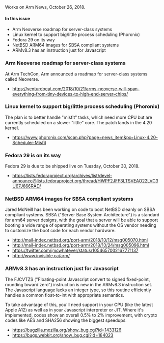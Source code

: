 Works on Arm News, October 26, 2018.

#### In this issue

* Arm Neoverse roadmap for server-class systems
* Linux kernel to support big/little process scheduling (Phoronix)
* Fedora 29 on its way
* NetBSD ARM64 images for SBSA compliant systems
* ARMv8.3 has an instruction just for Javascript

### Arm Neoverse roadmap for server-class systems

At Arm TechCon, Arm announced a roadmap for server-class
systems called Neoverse.

* https://venturebeat.com/2018/10/21/arms-neoverse-will-span-everything-from-tiny-devices-to-high-end-server-chips/

### Linux kernel to support big/little process scheduling (Phoronix)

The plan is to better handle "misfit" tasks, which
need more CPU but are currently scheduled on a slower
"little" core. The patch lands in the 4.20 kernel.

* https://www.phoronix.com/scan.php?page=news_item&px=Linux-4.20-Scheduler-Misfit

### Fedora 29 is on its way

Fedora 29 is due to be shipped live on Tuesday, October 30, 2018.

* https://lists.fedoraproject.org/archives/list/devel-announce@lists.fedoraproject.org/thread/HWPF2JFF3LTSVEAO22LVC3U67J666RAD/

### NetBSD ARM64 images for SBSA compliant systems

Jared McNeill has been working on code to boot NetBSD
cleanly on SBSA compliant systems. SBSA ("Server Base System Architecture")
is a standard for arm64 server designs, with the goal
that a server will be able to support booting a wide
range of operating systems without the OS vendor needing
to customize the boot code for each vendor hardware.

* http://mail-index.netbsd.org/port-arm/2018/10/12/msg005070.html
* http://mail-index.netbsd.org/port-arm/2018/10/24/msg005096.html
* https://twitter.com/jmcwhatever/status/1054657002167771137
* http://www.invisible.ca/arm/

### ARMv8.3 has an instruction just for Javascript

The FJCVTZS ("Floating-point Javascript convert to signed fixed-point, rounding
toward zero") instruction is new in the ARMv8.3 instruction set.
The Javascript language lacks an integer type, so this 
routine efficiently handles a common float-to-int with
appropriate semantics.

To take advantage of this, you'll need support in your CPU
(like the latest Apple A12) as well as in your Javascript
interpreter or JIT. Where it's implemented, codes show an
overall 0.5% to 2% improvement, with crypto codes like AES
and SHA256 showing the biggest speedups.

* https://bugzilla.mozilla.org/show_bug.cgi?id=1433126
* https://bugs.webkit.org/show_bug.cgi?id=184023

